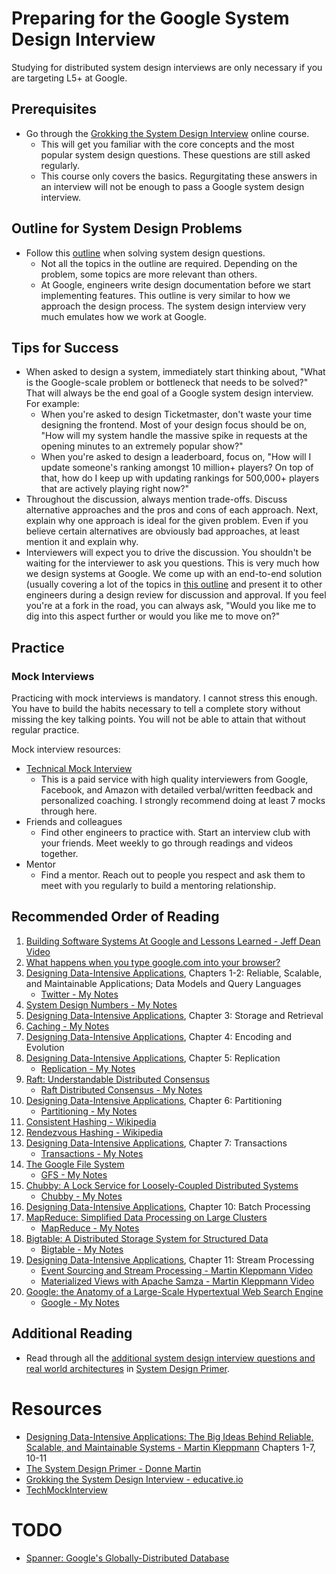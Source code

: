 # Preparing for the Google System Design Interview
Studying for distributed system design interviews are only necessary if you are targeting L5+ at Google.
## Prerequisites
* Go through the [Grokking the System Design Interview](https://www.educative.io/collection/5668639101419520/5649050225344512) online course. 
  * This will get you familiar with the core concepts and the most popular system design questions. These questions are still asked regularly.
  * This course only covers the basics. Regurgitating these answers in an interview will not be enough to pass a Google system design interview.
## Outline for System Design Problems
* Follow this [outline](https://github.com/jguamie/system-design/blob/master/notes/system-design-outline.md) when solving system design questions.
  * Not all the topics in the outline are required. Depending on the problem, some topics are more relevant than others.
  * At Google, engineers write design documentation before we start implementing features. This outline is very similar to how we approach the design process. The system design interview very much emulates how we work at Google. 
## Tips for Success
* When asked to design a system, immediately start thinking about, "What is the Google-scale problem or bottleneck that needs to be solved?" That will always be the end goal of a Google system design interview. For example:
  * When you're asked to design Ticketmaster, don't waste your time designing the frontend. Most of your design focus should be on, "How will my system handle the massive spike in requests at the opening minutes to an extremely popular show?"
  * When you're asked to design a leaderboard, focus on, "How will I update someone's ranking amongst 10 million+ players? On top of that, how do I keep up with updating rankings for 500,000+ players that are actively playing right now?"  
* Throughout the discussion, always mention trade-offs. Discuss alternative approaches and the pros and cons of each approach. Next, explain why one approach is ideal for the given problem. Even if you believe certain alternatives are obviously bad approaches, at least mention it and explain why.
* Interviewers will expect you to drive the discussion. You shouldn't be waiting for the interviewer to ask you questions. This is very much how we design systems at Google. We come up with an end-to-end solution (usually covering a lot of the topics in [this outline](https://github.com/jguamie/system-design/blob/master/notes/system-design-outline.md) and present it to other engineers during a design review for discussion and approval. If you feel you're at a fork in the road, you can always ask, "Would you like me to dig into this aspect further or would you like me to move on?" 
## Practice
### Mock Interviews
Practicing with mock interviews is mandatory. I cannot stress this enough. You have to build the habits necessary to tell a complete story without missing the key talking points. You will not be able to attain that without regular practice.

Mock interview resources:
* [Technical Mock Interview](https://www.techmockinterview.com/)
  * This is a paid service with high quality interviewers from Google, Facebook, and Amazon with detailed verbal/written feedback and personalized coaching. I strongly recommend doing at least 7 mocks through here.
* Friends and colleagues
  * Find other engineers to practice with. Start an interview club with your friends. Meet weekly to go through readings and videos together.
* Mentor
  * Find a mentor. Reach out to people you respect and ask them to meet with you regularly to build a mentoring relationship.
## Recommended Order of Reading
1. [Building Software Systems At Google and Lessons Learned - Jeff Dean Video](https://youtu.be/modXC5IWTJI)
1. [What happens when you type google.com into your browser?](https://github.com/alex/what-happens-when)
1. [Designing Data-Intensive Applications](https://www.amazon.com/Designing-Data-Intensive-Applications-Reliable-Maintainable/dp/1449373321), Chapters 1-2: Reliable, Scalable, and Maintainable Applications; Data Models and Query Languages
	* [Twitter - My Notes](https://github.com/jguamie/system-design/blob/master/notes/twitter.md)
1. [System Design Numbers - My Notes](https://github.com/jguamie/system-design/blob/master/notes/numbers.md)
1. [Designing Data-Intensive Applications](https://www.amazon.com/Designing-Data-Intensive-Applications-Reliable-Maintainable/dp/1449373321), Chapter 3: Storage and Retrieval
1. [Caching - My Notes](https://github.com/jguamie/system-design/blob/master/notes/caching.md)
1. [Designing Data-Intensive Applications](https://www.amazon.com/Designing-Data-Intensive-Applications-Reliable-Maintainable/dp/1449373321), Chapter 4: Encoding and Evolution
1. [Designing Data-Intensive Applications](https://www.amazon.com/Designing-Data-Intensive-Applications-Reliable-Maintainable/dp/1449373321), Chapter 5: Replication
	* [Replication - My Notes](https://github.com/jguamie/system-design/blob/master/notes/replication.md)
1. [Raft: Understandable Distributed Consensus](http://thesecretlivesofdata.com/raft/) 
	* [Raft Distributed Consensus - My Notes](https://github.com/jguamie/system-design/blob/master/notes/raft-distributed-consensus.md)
1. [Designing Data-Intensive Applications](https://www.amazon.com/Designing-Data-Intensive-Applications-Reliable-Maintainable/dp/1449373321), Chapter 6: Partitioning
	* [Partitioning - My Notes](https://github.com/jguamie/system-design/blob/master/notes/partitioning.md)
1. [Consistent Hashing - Wikipedia](https://en.wikipedia.org/wiki/Consistent_hashing)
1. [Rendezvous Hashing - Wikipedia](https://en.wikipedia.org/wiki/Rendezvous_hashing)
1. [Designing Data-Intensive Applications](https://www.amazon.com/Designing-Data-Intensive-Applications-Reliable-Maintainable/dp/1449373321), Chapter 7: Transactions
	* [Transactions - My Notes](https://github.com/jguamie/system-design/blob/master/notes/transactions.md)
1. [The Google File System](https://ai.google/research/pubs/pub51)
	* [GFS - My Notes](https://github.com/jguamie/system-design/blob/master/notes/google-file-system.md)
1. [Chubby: A Lock Service for Loosely-Coupled Distributed Systems](https://ai.google/research/pubs/pub27897)
	* [Chubby - My Notes](https://github.com/jguamie/system-design/blob/master/notes/chubby-lock-service.md)
1. [Designing Data-Intensive Applications](https://www.amazon.com/Designing-Data-Intensive-Applications-Reliable-Maintainable/dp/1449373321), Chapter 10: Batch Processing
1. [MapReduce: Simplified Data Processing on Large Clusters](http://research.google.com/archive/mapreduce.html)
	* [MapReduce - My Notes](https://github.com/jguamie/system-design/blob/master/notes/map-reduce.md)
1. [Bigtable: A Distributed Storage System for Structured Data](http://research.google.com/archive/bigtable.html)
	* [Bigtable - My Notes](https://github.com/jguamie/system-design/blob/master/notes/bigtable.md)
1. [Designing Data-Intensive Applications](https://www.amazon.com/Designing-Data-Intensive-Applications-Reliable-Maintainable/dp/1449373321), Chapter 11: Stream Processing
	* [Event Sourcing and Stream Processing - Martin Kleppmann Video](https://youtu.be/avi-TZI9t2I)
	* [Materialized Views with Apache Samza - Martin Kleppmann Video](https://youtu.be/fU9hR3kiOK0) 
1. [Google: the Anatomy of a Large-Scale Hypertextual Web Search Engine](http://infolab.stanford.edu/~backrub/google.html)
	* [Google - My Notes](https://github.com/jguamie/system-design/blob/master/notes/google-search-engine.md)
## Additional Reading
* Read through all the [additional system design interview questions and real world architectures](https://github.com/donnemartin/system-design-primer#additional-system-design-interview-questions) in [System Design Primer](https://github.com/donnemartin/system-design-primer).
# Resources
* [Designing Data-Intensive Applications: The Big Ideas Behind Reliable, Scalable, and Maintainable Systems - Martin Kleppmann](https://www.amazon.com/Designing-Data-Intensive-Applications-Reliable-Maintainable/dp/1449373321) Chapters 1-7, 10-11
* [The System Design Primer - Donne Martin](https://github.com/donnemartin/system-design-primer)
* [Grokking the System Design Interview - educative.io](https://www.educative.io/collection/5668639101419520/5649050225344512)
* [TechMockInterview](https://www.techmockinterview.com/)
# TODO
* [Spanner: Google's Globally-Distributed Database](https://ai.google/research/pubs/pub39966)
